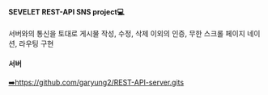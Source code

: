 <h4>SEVELET REST-API SNS project💻</h4>
<span>서버와의 통신을 토대로 게시물 작성, 수정, 삭제 이외의 인증, 무한 스크롤 페이지 네이션, 라우팅 구현</span>

<h4>서버</h4>
<a href="https://github.com/garyung2/REST-API-server.git">➡️https://github.com/garyung2/REST-API-server.gits</a>



